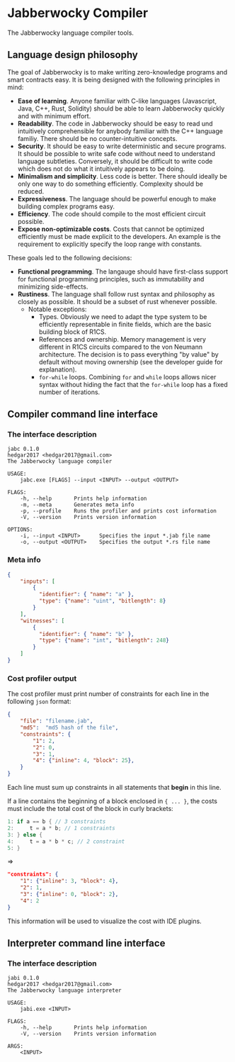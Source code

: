 # Jabberwocky Compiler

The Jabberwocky language compiler tools.

## Language design philosophy

The goal of Jabberwocky is to make writing zero-knowledge programs and smart contracts easy. It is being designed with the following principles in mind:

- **Ease of learning**. Anyone familiar with C-like languages (Javascript, Java, C++, Rust, Solidity) should be able to learn Jabberwocky quickly and with minimum effort.
- **Readability**. The code in Jabberwocky should be easy to read und intuitively comprehensible for anybody familiar with the C++ language familiy. There should be no counter-intuitive concepts.
- **Security**. It should be easy to write deterministic and secure programs. It should be possible to write safe code without need to understand language subtleties. Conversely, it should be difficult to write code which does not do what it intuitively appears to be doing.
- **Minimalism and simplicity**. Less code is better. There should ideally be only one way to do something efficiently. Complexity should be reduced.
- **Expressiveness**. The language should be powerful enough to make building complex programs easy.
- **Efficiency**. The code should compile to the most efficient circuit possible.
- **Expose non-optimizable costs**. Costs that cannot be optimized efficiently must be made explicit to the developers. An example is the requirement to explicitly specify the loop range with constants.

These goals led to the following decisions:

- **Functional programming**. The langauge should have first-class support for functional programming principles, such as immutability and minimizing side-effects.
- **Rustiness**. The language shall follow rust syntax and philosophy as closely as possible. It should be a subset of rust whenever possible. 
  - Notable exceptions:
    - Types. Obviously we need to adapt the type system to be efficiently representable in finite fields, which are the basic building block of R1CS.
    - References and ownership. Memory management is very different in R1CS circuits compared to the von Neumann architecture. The decision is to pass everything "by value" by default without moving ownership (see the developer guide for explanation).
    - `for-while` loops. Combining `for` and `while` loops allows nicer syntax without hiding the fact that the `for-while` loop has a fixed number of iterations.

## Compiler command line interface

### The interface description

```
jabc 0.1.0
hedgar2017 <hedgar2017@gmail.com>
The Jabberwocky language compiler

USAGE:
    jabc.exe [FLAGS] --input <INPUT> --output <OUTPUT>

FLAGS:
    -h, --help       Prints help information
    -m, --meta       Generates meta info
    -p, --profile    Runs the profiler and prints cost information
    -V, --version    Prints version information

OPTIONS:
    -i, --input <INPUT>      Specifies the input *.jab file name
    -o, --output <OUTPUT>    Specifies the output *.rs file name
```

### Meta info

```json
{
    "inputs": [
        {
          "identifier": { "name": "a" },
          "type": {"name": "uint", "bitlength": 8}
        }
    ],
    "witnesses": [
        {
          "identifier": { "name": "b" },
          "type": {"name": "int", "bitlength": 248}
        }
    ]
}
```

### Cost profiler output

The cost profiler must print number of constraints for each line in the following `json` format:

```json
{
    "file": "filename.jab",
    "md5":  "md5 hash of the file",
    "constraints": {
        "1": 2,
        "2": 0,
        "3": 1,
        "4": {"inline": 4, "block": 25},
    }
}
```

Each line must sum up constraints in all statements that **begin** in this line.

If a line contains the beginning of a block enclosed in `{ ... }`, the costs must include the total cost of the block in curly brackets:

```rust
1: if a == b { // 3 constraints
2:     t = a * b; // 1 constraints
3: } else {
4:     t = a * b * c; // 2 constraint
5: }
```

=>

```json
"constraints": {
    "1": {"inline": 3, "block": 4},
    "2": 1,
    "3": {"inline": 0, "block": 2},
    "4": 2
}
```

This information will be used to visualize the cost with IDE plugins.

## Interpreter command line interface

### The interface description

```
jabi 0.1.0
hedgar2017 <hedgar2017@gmail.com>
The Jabberwocky language interpreter

USAGE:
    jabi.exe <INPUT>

FLAGS:
    -h, --help       Prints help information
    -V, --version    Prints version information

ARGS:
    <INPUT>
```
